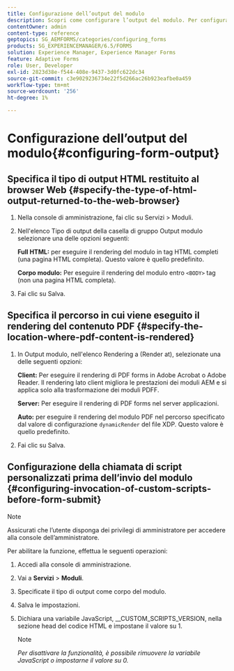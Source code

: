 ```yaml
---
title: Configurazione dell’output del modulo
description: Scopri come configurare l’output del modulo. Per configurare l’output del modulo e abilitare questa funzione, utilizza gli script personalizzati prima dell’invio del modulo.
contentOwner: admin
content-type: reference
geptopics: SG_AEMFORMS/categories/configuring_forms
products: SG_EXPERIENCEMANAGER/6.5/FORMS
solution: Experience Manager, Experience Manager Forms
feature: Adaptive Forms
role: User, Developer
exl-id: 2823d38e-f544-408e-9437-3d0fc622dc34
source-git-commit: c3e9029236734e22f5d266ac26b923eafbe0a459
workflow-type: tm+mt
source-wordcount: '256'
ht-degree: 1%

---
```


# Configurazione dell’output del modulo{#configuring-form-output}

## Specifica il tipo di output HTML restituito al browser Web {#specify-the-type-of-html-output-returned-to-the-web-browser}

1. Nella console di amministrazione, fai clic su Servizi > Moduli.
1. Nell&#39;elenco Tipo di output della casella di gruppo Output modulo selezionare una delle opzioni seguenti:

   **Full HTML:** per eseguire il rendering del modulo in tag HTML completi (una pagina HTML completa). Questo valore è quello predefinito.

   **Corpo modulo:** Per eseguire il rendering del modulo entro `<BODY>` tag (non una pagina HTML completa).

1. Fai clic su Salva.

## Specifica il percorso in cui viene eseguito il rendering del contenuto PDF {#specify-the-location-where-pdf-content-is-rendered}

1. In Output modulo, nell&#39;elenco Rendering a (Render at), selezionate una delle seguenti opzioni:

   **Client:** Per eseguire il rendering di PDF forms in Adobe Acrobat o Adobe Reader. Il rendering lato client migliora le prestazioni dei moduli AEM e si applica solo alla trasformazione dei moduli PDFF.

   **Server:** Per eseguire il rendering di PDF forms nel server applicazioni.

   **Auto:** per eseguire il rendering del modulo PDF nel percorso specificato dal valore di configurazione `dynamicRender` del file XDP. Questo valore è quello predefinito.

1. Fai clic su Salva.

## Configurazione della chiamata di script personalizzati prima dell’invio del modulo {#configuring-invocation-of-custom-scripts-before-form-submit}

>[!NOTE]
> 
> Assicurati che l’utente disponga dei privilegi di amministratore per accedere alla console dell’amministratore.

Per abilitare la funzione, effettua le seguenti operazioni:

1. Accedi alla console di amministrazione.
1. Vai a **Servizi** > **Moduli**.
1. Specificate il tipo di output come corpo del modulo.
1. Salva le impostazioni.
1. Dichiara una variabile JavaScript, __CUSTOM_SCRIPTS_VERSION, nella sezione head del codice HTML e impostane il valore su 1.

   >[!NOTE]
   >
   >*Per disattivare la funzionalità, è possibile rimuovere la variabile JavaScript o impostarne il valore su 0.*
